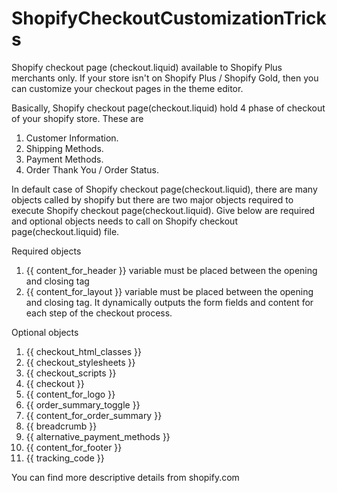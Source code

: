 # ShopifyCheckoutCustomizationTricks

Shopify checkout page (checkout.liquid) available to Shopify Plus merchants only. If your store isn't on Shopify Plus / Shopify Gold, then you can customize your checkout pages in the theme editor.

Basically, Shopify checkout page(checkout.liquid) hold 4 phase of checkout of your shopify store. These are
1. Customer Information.
2. Shipping Methods.
3. Payment Methods.
4. Order Thank You / Order Status.

In default case of Shopify checkout page(checkout.liquid), there are many objects called by shopify but there are two major objects required to execute Shopify checkout page(checkout.liquid). Give below are required and optional objects needs to call on Shopify checkout page(checkout.liquid) file.

Required objects
1. {{ content_for_header }} variable  must be placed between the opening and closing <head> tag
2. {{ content_for_layout }} variable must be placed between the opening and closing <body> tag. It dynamically outputs the form fields and content for each step of the checkout process.
  
Optional objects
1. {{ checkout_html_classes }}
2. {{ checkout_stylesheets }}
3. {{ checkout_scripts }}
4. {{ checkout }}
5. {{ content_for_logo }}
6. {{ order_summary_toggle }}
7. {{ content_for_order_summary }}
8. {{ breadcrumb }}
9. {{ alternative_payment_methods }}
10. {{ content_for_footer }}
11. {{ tracking_code }}

You can find more descriptive details from shopify.com
